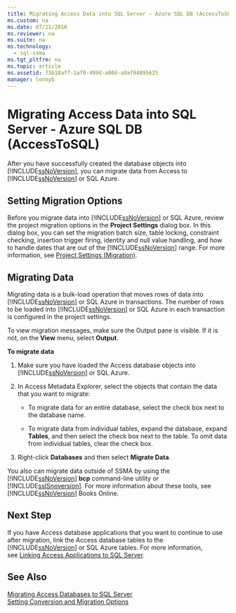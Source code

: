 ```yaml
---
title: Migrating Access Data into SQL Server - Azure SQL DB (AccessToSQL)
ms.custom: na
ms.date: 07/11/2016
ms.reviewer: na
ms.suite: na
ms.technology: 
  - sql-ssma
ms.tgt_pltfrm: na
ms.topic: article
ms.assetid: f3b18af7-1af0-499d-a00d-a0af94895625
manager: lonnyb
---
```

# Migrating Access Data into SQL Server - Azure SQL DB (AccessToSQL)
After you have successfully created the database objects into [!INCLUDE[ssNoVersion](../content/includes/ssNoVersion_md.md)], you can migrate data from Access to [!INCLUDE[ssNoVersion](../content/includes/ssNoVersion_md.md)] or SQL Azure.  
  
## Setting Migration Options  
Before you migrate data into [!INCLUDE[ssNoVersion](../content/includes/ssNoVersion_md.md)] or SQL Azure, review the project migration options in the **Project Settings** dialog box. In this dialog box, you can set the migration batch size, table locking, constraint checking, insertion trigger firing, identity and null value handling, and how to handle dates that are out of the [!INCLUDE[ssNoVersion](../content/includes/ssNoVersion_md.md)] range. For more information, see [Project Settings (Migration)](assetId:///4caebc9c-8680-4b99-a8fa-89c43161c95d).  
  
## Migrating Data  
Migrating data is a bulk\-load operation that moves rows of data into [!INCLUDE[ssNoVersion](../content/includes/ssNoVersion_md.md)] or SQL Azure in transactions. The number of rows to be loaded into [!INCLUDE[ssNoVersion](../content/includes/ssNoVersion_md.md)] or SQL Azure in each transaction is configured in the project settings.  
  
To view migration messages, make sure the Output pane is visible. If it is not, on the **View** menu, select **Output**.  
  
**To migrate data**  
  
1.  Make sure you have loaded the Access database objects into [!INCLUDE[ssNoVersion](../content/includes/ssNoVersion_md.md)] or SQL Azure.  
  
2.  In Access Metadata Explorer, select the objects that contain the data that you want to migrate:  
  
    -   To migrate data for an entire database, select the check box next to the database name.  
  
    -   To migrate data from individual tables, expand the database, expand **Tables**, and then select the check box next to the table. To omit data from individual tables, clear the check box.  
  
3.  Right\-click **Databases** and then select **Migrate Data**.  
  
You also can migrate data outside of SSMA by using the [!INCLUDE[ssNoVersion](../content/includes/ssNoVersion_md.md)] **bcp** command\-line utility or [!INCLUDE[ssISnoversion](../content/includes/ssISnoversion_md.md)]. For more information about these tools, see [!INCLUDE[ssNoVersion](../content/includes/ssNoVersion_md.md)] Books Online.  
  
## Next Step  
If you have Access database applications that you want to continue to use after migration, link the Access database tables to the [!INCLUDE[ssNoVersion](../content/includes/ssNoVersion_md.md)] or SQL Azure tables. For more information, see [Linking Access Applications to SQL Server](assetId:///82374ad2-7737-4164-a489-13261ba393d4).  
  
## See Also  
[Migrating Access Databases to SQL Server](assetId:///76a3abcf-2998-4712-9490-fe8d872c89ca)  
[Setting Conversion and Migration Options](assetId:///0a7304df-2f35-4453-96ef-7ac83dea1167)  
  
